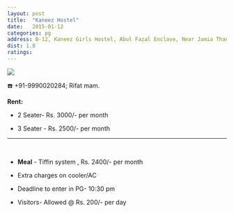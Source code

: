 ```yaml
---
layout: post
title:  "Kaneez Hostel"
date:   2015-01-12
categories: pg
address: B-12, Kaneez Girls Hostel, Abul Fazal Enclave, Near Jamia Thana, Jamia Nagar, Okhla, New Delhi-110025.
dist: 1.8
ratings:
---
```


<a href="https://www.google.co.in/maps/place/Kaneez+Girls+Hostel/@28.560252, 77.292793,17z/data=!3m1!4b1!4m2!3m1!1s0x390ce474c1388f19:0x4fce385ecea0557b?hl=en">
        <img src="https://maps.googleapis.com/maps/api/staticmap?visible=Jamia+Millia+Islamia&size=640x300&scale=2&maptype=roadmap&markers=%7Ccolor:red%7Clabel:K%7C28.560252, 77.292793&markers=size:mid|color:green%7Clabel:FET%7C28.5606083,77.2790183&markers=size:mid|color:green%7Clabel:FET%7C28.561075,77.280960&path=color:0x0000ff|weight:3|28.561195, 77.279339|28.561534, 77.279404|28.561666, 77.279554|28.561251, 77.279554|28.561025, 77.279618|28.561044, 77.280112|28.561063, 77.280734|28.561025, 77.281249|28.561006, 77.281850|28.561044, 77.282429|28.561119, 77.282987|28.561345, 77.283524|28.561534, 77.284060|28.561703, 77.284575|28.561892, 77.285047|28.562043, 77.285519|28.562231, 77.285798|28.562269, 77.286056|28.562231, 77.286592|28.562307, 77.287193|28.562344, 77.287729|28.562401, 77.288309|28.562363, 77.288910|28.562476, 77.289403|28.562457, 77.290047|28.562533, 77.290583|28.562570, 77.291120|28.562570, 77.291463|28.562307, 77.291721|28.562288, 77.292064|28.562043, 77.292407|28.561892, 77.292729|28.561798, 77.292965|28.561647, 77.292407|28.561383, 77.292321|28.561006, 77.292643|28.560686, 77.292836|28.560347, 77.292965|28.560252, 77.292793" />
</a>

:phone:  +91-9990020284;  Rifat mam.



**Rent:**

* 2 Seater- Rs. 3000/- per month

* 3 Seater - Rs. 2500/- per month


<hr><br>

*  **Meal** - Tiffin system , Rs. 2400/- per month

*  Extra charges on cooler/AC

*  Deadline to enter in PG- 10:30 pm

*  Visitors- Allowed @ Rs. 200/- per day